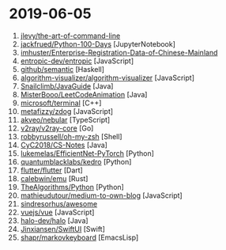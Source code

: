 # 2019-06-05

1. [jlevy/the-art-of-command-line](https://github.com/jlevy/the-art-of-command-line "Master the command line, in one page") 
2. [jackfrued/Python-100-Days](https://github.com/jackfrued/Python-100-Days "Python - 100天从新手到大师") [JupyterNotebook]
3. [imhuster/Enterprise-Registration-Data-of-Chinese-Mainland](https://github.com/imhuster/Enterprise-Registration-Data-of-Chinese-Mainland "中国大陆 31 个省份1978 年至 2019 年一千多万工商企业注册信息，包含企业名称、注册地址、统一社会信用代码、地区、注册日期、经营范围、法人代表、注册资金、企业类型等详细资料。This repository is an dataset of over 10,000,000 enterprise registration data of 31 provinces in Chinese mainland from 1978 to 2019.【工商大数据】、【企业信息】、【enterprise registration data】。") 
4. [entropic-dev/entropic](https://github.com/entropic-dev/entropic "a package registry for anything, but mostly javascript") [JavaScript]
5. [github/semantic](https://github.com/github/semantic "Parsing, analyzing, and comparing source code across many languages") [Haskell]
6. [algorithm-visualizer/algorithm-visualizer](https://github.com/algorithm-visualizer/algorithm-visualizer "🎆Interactive Online Platform that Visualizes Algorithms from Code") [JavaScript]
7. [Snailclimb/JavaGuide](https://github.com/Snailclimb/JavaGuide "【Java学习+面试指南】 一份涵盖大部分Java程序员所需要掌握的核心知识。") [Java]
8. [MisterBooo/LeetCodeAnimation](https://github.com/MisterBooo/LeetCodeAnimation "Demonstrate all the questions on LeetCode in the form of animation.（用动画的形式呈现解LeetCode题目的思路）") [Java]
9. [microsoft/terminal](https://github.com/microsoft/terminal "The new Windows Terminal, and the original Windows console host -- all in the same place!") [C++]
10. [metafizzy/zdog](https://github.com/metafizzy/zdog "Flat, round, designer-friendly pseudo-3D engine for canvas & SVG") [JavaScript]
11. [akveo/nebular](https://github.com/akveo/nebular "💥 Angular UI Library based on Eva Design System (Angular 8 supported!) 🌚✨Dark Mode") [TypeScript]
12. [v2ray/v2ray-core](https://github.com/v2ray/v2ray-core "A platform for building proxies to bypass network restrictions.") [Go]
13. [robbyrussell/oh-my-zsh](https://github.com/robbyrussell/oh-my-zsh "🙃 A delightful community-driven (with 1,300+ contributors) framework for managing your zsh configuration. Includes 200+ optional plugins (rails, git, OSX, hub, capistrano, brew, ant, php, python, etc), over 140 themes to spice up your morning, and an auto-update tool so that makes it easy to keep up with the latest updates from the community.") [Shell]
14. [CyC2018/CS-Notes](https://github.com/CyC2018/CS-Notes "📚 Basic Knowledge of Technical Interview（技术面试必备基础知识、Leetcode 题解、后端面试、Java 面试、春招、秋招、操作系统、计算机网络、系统设计）") [Java]
15. [lukemelas/EfficientNet-PyTorch](https://github.com/lukemelas/EfficientNet-PyTorch "A PyTorch implementation of EfficientNet") [Python]
16. [quantumblacklabs/kedro](https://github.com/quantumblacklabs/kedro "A Python library for building robust production-ready data and analytics pipelines") [Python]
17. [flutter/flutter](https://github.com/flutter/flutter "Flutter makes it easy and fast to build beautiful mobile apps.") [Dart]
18. [calebwin/emu](https://github.com/calebwin/emu "a language for programming GPUs") [Rust]
19. [TheAlgorithms/Python](https://github.com/TheAlgorithms/Python "All Algorithms implemented in Python") [Python]
20. [mathieudutour/medium-to-own-blog](https://github.com/mathieudutour/medium-to-own-blog "Switch from Medium to your own blog in a few minutes") [JavaScript]
21. [sindresorhus/awesome](https://github.com/sindresorhus/awesome "😎 Awesome lists about all kinds of interesting topics") 
22. [vuejs/vue](https://github.com/vuejs/vue "🖖 Vue.js is a progressive, incrementally-adoptable JavaScript framework for building UI on the web.") [JavaScript]
23. [halo-dev/halo](https://github.com/halo-dev/halo "✍ Halo 一款现代化的个人独立博客系统") [Java]
24. [Jinxiansen/SwiftUI](https://github.com/Jinxiansen/SwiftUI "This is some of the official examples of the SwiftUI layout framework for the full platform of the apple released by WWDC2019 today. I hope to help you understand and learn this new layout framework!") [Swift]
25. [shapr/markovkeyboard](https://github.com/shapr/markovkeyboard "keyboard layout that changes by markov frequency") [EmacsLisp]
